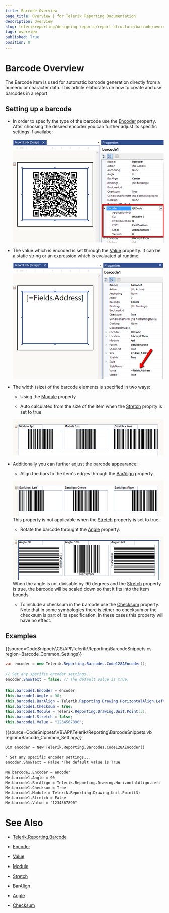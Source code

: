 ```yaml
---
title: Barcode Overview
page_title: Overview | for Telerik Reporting Documentation
description: Overview
slug: telerikreporting/designing-reports/report-structure/barcode/overview
tags: overview
published: True
position: 0
---
```


# Barcode Overview



The Barcode item is used for automatic barcode generation directly from a numeric or character data. This article elaborates on how to create and use barcodes in a report.

## Setting up a barcode

* In order to specify the type of the barcode use the  [Encoder](/reporting/api/Telerik.Reporting.Barcode#Telerik_Reporting_Barcode_Encoder)   property.             After choosing the desired encoder you can further adjust its specific settings if availabe:  

  ![barcode-encoder-property](images/Barcodes/barcode-encoder-property.png)

* The value which is encoded is set through the                [Value](/reporting/api/Telerik.Reporting.Barcode#Telerik_Reporting_Barcode_Value)  property.               It can be a static string or an expression which is evaluated at runtime:               

  ![barcode-value-property](images/Barcodes/barcode-value-property.png)

* The width (size) of the barcode elements is specified in two ways:

   + Using the  [Module](/reporting/api/Telerik.Reporting.Barcode#Telerik_Reporting_Barcode_Module)  property                 

   + Auto calculated from the size of the item when the  [Stretch](/reporting/api/Telerik.Reporting.Barcode#Telerik_Reporting_Barcode_Stretch)  proprty is set to true                   

  ![barcode-module-stretch-property](images/Barcodes/barcode-module-stretch-property.png)

* Additionally you can further adjust the barcode appearance:

   + Align the bars to the item's edges through the  [BarAlign](/reporting/api/Telerik.Reporting.Barcode#Telerik_Reporting_Barcode_BarAlign)  property.                   

  ![barcode-baralign-property](images/Barcodes/barcode-baralign-property.png)This property is not applicable when the  [Stretch](/reporting/api/Telerik.Reporting.Barcode#Telerik_Reporting_Barcode_Stretch)  property is set to true.                 

   + Rotate the barcode throught the  [Angle](/reporting/api/Telerik.Reporting.Barcode#Telerik_Reporting_Barcode_Angle)  property.                   

  ![barcode-angle-property](images/Barcodes/barcode-angle-property.png)When the angle is not divisable by 90 degrees and the  [Stretch](/reporting/api/Telerik.Reporting.Barcode#Telerik_Reporting_Barcode_Stretch)  property is true,                   the barcode will be scaled down so that it fits into the item bounds.                 

   + To include a checksum in the barcode use the  [Checksum](/reporting/api/Telerik.Reporting.Barcode#Telerik_Reporting_Barcode_Checksum)  property.                   Note that in some symbologies there is either no checksum or the checksum is part of its specification.                   In these cases this property will have no effect.                 

## Examples

{{source=CodeSnippets\CS\API\Telerik\Reporting\BarcodeSnippets.cs region=Barcode_Common_Settings}}
````cs
var encoder = new Telerik.Reporting.Barcodes.Code128AEncoder();

// Set any specific encoder settings...
encoder.ShowText = false; // The default value is true.

this.barcode1.Encoder = encoder;
this.barcode1.Angle = 90;
this.barcode1.BarAlign = Telerik.Reporting.Drawing.HorizontalAlign.Left;
this.barcode1.Checksum = true;
this.barcode1.Module = Telerik.Reporting.Drawing.Unit.Point(3);
this.barcode1.Stretch = false;
this.barcode1.Value = "1234567890";
````
{{source=CodeSnippets\VB\API\Telerik\Reporting\BarcodeSnippets.vb region=Barcode_Common_Settings}}
````vbnet
Dim encoder = New Telerik.Reporting.Barcodes.Code128AEncoder()

' Set any specific encoder settings...
encoder.ShowText = False 'The default value is True

Me.barcode1.Encoder = encoder
Me.barcode1.Angle = 90
Me.barcode1.BarAlign = Telerik.Reporting.Drawing.HorizontalAlign.Left
Me.barcode1.Checksum = True
Me.barcode1.Module = Telerik.Reporting.Drawing.Unit.Point(3)
Me.barcode1.Stretch = False
Me.barcode1.Value = "1234567890"
````

# See Also
 

* [Telerik.Reporting.Barcode](/reporting/api/Telerik.Reporting.Barcode)  

* [Encoder](/reporting/api/Telerik.Reporting.Barcode#Telerik_Reporting_Barcode_Encoder)  

* [Value](/reporting/api/Telerik.Reporting.Barcode#Telerik_Reporting_Barcode_Value)  

* [Module](/reporting/api/Telerik.Reporting.Barcode#Telerik_Reporting_Barcode_Module)  

* [Stretch](/reporting/api/Telerik.Reporting.Barcode#Telerik_Reporting_Barcode_Stretch)  

* [BarAlign](/reporting/api/Telerik.Reporting.Barcode#Telerik_Reporting_Barcode_BarAlign)  

* [Angle](/reporting/api/Telerik.Reporting.Barcode#Telerik_Reporting_Barcode_Angle)  

* [Checksum](/reporting/api/Telerik.Reporting.Barcode#Telerik_Reporting_Barcode_Checksum)

